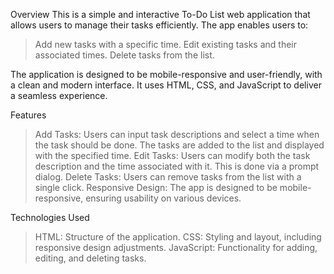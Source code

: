 Overview
 This is a simple and interactive To-Do List web application that allows users to manage their tasks efficiently. The app enables users to:

  > Add new tasks with a specific time.
  > Edit existing tasks and their associated times.
  > Delete tasks from the list.
 
 The application is designed to be mobile-responsive and user-friendly, with a clean and modern interface. It uses HTML, CSS, and JavaScript to deliver a seamless experience.

Features
 > Add Tasks: Users can input task descriptions and select a time when the task should be done. The tasks are added to the list and displayed with the specified time.
 > Edit Tasks: Users can modify both the task description and the time associated with it. This is done via a prompt dialog.
 > Delete Tasks: Users can remove tasks from the list with a single click.
 > Responsive Design: The app is designed to be mobile-responsive, ensuring usability on various devices.

Technologies Used
 > HTML: Structure of the application.
 > CSS: Styling and layout, including responsive design adjustments.
 > JavaScript: Functionality for adding, editing, and deleting tasks.
